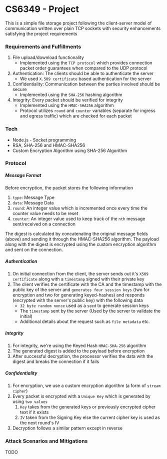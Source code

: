 # CS6349 - Project

This is a simple file storage project following the client-server model of communication written over plain TCP sockets with security enhancements satisfying the project requirements

### Requirements and Fulfillments

1. File upload/download functionality
   - Implemented using the `TCP protocol` which provides connection packet order guarantees when compared to the UDP protocol
2. Authentication: The clients should be able to authenticate the server
   - We used `X.509 certificate` based authentication for the server
3. Confidentiality: Communication between the parties involved should be secure
   - Implemented using the `SHA-256` hashing algorithm
4. Integrity: Every packet should be verified for integrity
   - Implemented using the `HMAC-SHA256` algorithm
   - Protocol utilizes `round` and `counter` variables (separate for ingress and egress traffic) which are checked for each packet

### Tech

- Node.js - Socket programming
- RSA, SHA-256 and HMAC-SHA256
- Custom Encryption Algorithm using SHA-256 Algorithm

### Protocol

##### Message Format

Before encryption, the packet stores the following information

1. `type`: Message Type
2. `data`: Message Data
3. `round`: An integer value which is incremented once every time the counter value needs to be reset
4. `counter`: An integer value used to keep track of the `nth` message sent/received on a connection

The digest is calculated by concatenating the original message fields (above) and sending it through the HMAC-SHA256 algorithm.
The payload along with the digest is encrypted using the custom encryption algorithm and sent on the connection.

##### Authentication

1. On initial connection from the client, the server sends out it's `X509 certificate` along with a `timestamp` signed with their private key
2. The client verifies the certificate with the CA and the timestamp with the public key of the server and `generates four session keys` (two for encryption and two for generating keyed-hashes) and responds (encrypted with the server's public key) with the following data
   - `32 byte random nonce` used as a `seed` to generate session keys
   - The `timestamp` sent by the server (Used by the server to validate the initial)
   - Additional details about the request such as `file metadata` etc.

##### Integrity

1. For integrity, we're using the Keyed Hash `HMAC-SHA-256` algorithm
2. The generated digest is added to the payload before encryption
3. After successful decryption, the processor verifies the data with the digest and breaks the connection if it fails

##### Confidentiality

1. For encryption, we use a custom encryption algorithm (a form of `stream cipher`)
2. Every packet is encrypted with a `Unique Key` which is generated by using `two values`
   1. `Key` takes from the generated keys or previously encrypted cipher text if it exists
   2. `IV` taken from the Signing Key else the current cipher key is used as the next round's IV
3. Decryption follows a similar pattern except in reverse

### Attack Scenarios and Mitigations

TODO
